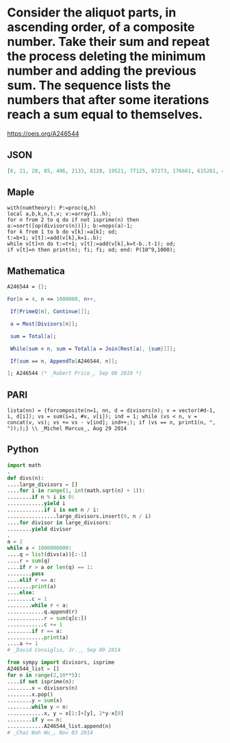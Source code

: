 # Consider the aliquot parts, in ascending order, of a composite number\. Take their sum and repeat the process deleting the minimum number and adding the previous sum\. The sequence lists the numbers that after some iterations reach a sum equal to themselves\.
https://oeis.org/A246544
## JSON
```JSON
[6, 21, 28, 85, 496, 2133, 8128, 19521, 77125, 97273, 176661, 615281, 4948133, 33550336, 68353213, 129127041, 8589869056]
```
## Maple
```Maple
with(numtheory): P:=proc(q,h)
local a,b,k,n,t,v; v:=array(1..h);
for n from 2 to q do if not isprime(n) then
a:=sort([op(divisors(n))]); b:=nops(a)-1;
for k from 1 to b do v[k]:=a[k]; od;
t:=b+1; v[t]:=add(v[k],k=1..b);
while v[t]<n do t:=t+1; v[t]:=add(v[k],k=t-b..t-1); od;
if v[t]=n then print(n); fi; fi; od; end: P(10^9,1000);
```
## Mathematica
```Mathematica
A246544 = {};
```
```Mathematica
For[n = 4, n <= 1000000, n++,
```
```Mathematica
 If[PrimeQ[n], Continue[]];
```
```Mathematica
 a = Most[Divisors[n]];
```
```Mathematica
 sum = Total[a];
```
```Mathematica
 While[sum < n, sum = Total[a = Join[Rest[a], {sum}]]];
```
```Mathematica
 If[sum == n, AppendTo[A246544, n]];
```
```Mathematica
]; A246544 (* _Robert Price_, Sep 08 2019 *)
```
## PARI
```PARI
lista(nn) = {forcomposite(n=1, nn, d = divisors(n); v = vector(#d-1, i, d[i]); vs = sum(i=1, #v, v[i]); ind = 1; while (vs < n, v = concat(v, vs); vs += vs - v[ind]; ind++;); if (vs == n, print1(n, ", ")););} \\ _Michel Marcus_, Aug 29 2014
```
## Python
```Python
import math
.
def divs(n):
....large_divisors = []
....for i in range(1, int(math.sqrt(n) + 1)):
........if n % i is 0:
............yield i
............if i is not n / i:
................large_divisors.insert(0, n / i)
....for divisor in large_divisors:
........yield divisor
.
a = 2
while a < 1000000000:
....q = list(divs(a))[:-1]
....r = sum(q)
....if r > a or len(q) == 1:
........pass
....elif r == a:
........print(a)
....else:
........c = 1
........while r < a:
............q.append(r)
............r = sum(q[c:])
............c += 1
........if r == a:
............print(a)
....a += 1
# _David Consiglio, Jr._, Sep 09 2014
```
```Python
from sympy import divisors, isprime
A246544_list = []
for n in range(2,10**5):
....if not isprime(n):
........x = divisors(n)
........x.pop()
........y = sum(x)
........while y < n:
............x, y = x[1:]+[y], 2*y-x[0]
........if y == n:
............A246544_list.append(n)
# _Chai Wah Wu_, Nov 03 2014
```
